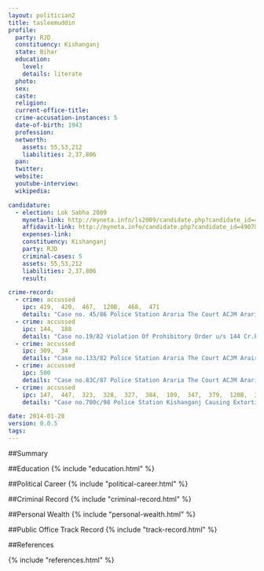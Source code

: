 ```yaml
---
layout: politician2
title: tasleemuddin
profile: 
  party: RJD
  constituency: Kishanganj
  state: Bihar
  education: 
    level: 
    details: literate
  photo: 
  sex: 
  caste: 
  religion: 
  current-office-title: 
  crime-accusation-instances: 5
  date-of-birth: 1943
  profession: 
  networth: 
    assets: 55,53,212
    liabilities: 2,37,806
  pan: 
  twitter: 
  website: 
  youtube-interview: 
  wikipedia: 

candidature: 
  - election: Lok Sabha 2009
    myneta-link: http://myneta.info/ls2009/candidate.php?candidate_id=4907
    affidavit-link: http://myneta.info/candidate.php?candidate_id=4907&scan=original
    expenses-link: 
    constituency: Kishanganj 
    party: RJD
    criminal-cases: 5
    assets: 55,53,212
    liabilities: 2,37,806
    result:  

crime-record: 
  - crime: accussed
    ipc: 419,  420,  467,  120B,  468,  471
    details: "Case no. 45/86 Police Station Araria The Court ACJM Araria Date 21.03.98" 
  - crime: accussed
    ipc: 144,  188
    details: "Case no.19/82 Violation Of Prohibitory Order u/s 144 Cr.Pc. The Court ACJM Araria Date 02.05.83 Police Station Araria" 
  - crime: accussed
    ipc: 309,  34
    details: "Case no.133/82 Police Station Araria The Court ACJM Araira Date 15.09.82" 
  - crime: accussed
    ipc: 500
    details: "Case no.83C/87 Police Station Araria The Court ACJM Araria Date 23.05.87" 
  - crime: accussed
    ipc: 147,  447,  323,  328,  327,  384,  109,  347,  379,  120B,  34
    details: "Case no.700c/98 Police Station Kishanganj Causing Extortion Theft And Grievous Hurt By Administering Dangerous Drugs By Framing Unlawful Assembly Date 23.02.99" 

date: 2014-01-28
version: 0.0.5
tags: 
---
```

##Summary


##Education
{% include "education.html" %}


##Political Career
{% include "political-career.html" %}


##Criminal Record
{% include "criminal-record.html" %}


##Personal Wealth
{% include "personal-wealth.html" %}


##Public Office Track Record
{% include "track-record.html" %}


##References


{% include "references.html" %}